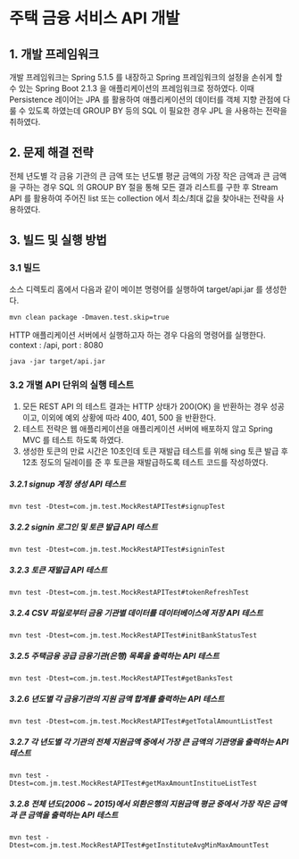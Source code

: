 # 주택 금융 서비스 API 개발

## 1. 개발 프레임워크
개발 프레임워크는 Spring 5.1.5 를 내장하고 Spring 프레임워크의 설정을 손쉬게 할 수 있는 Spring Boot 2.1.3 을 애플리케이션의 프레임워크로 정하였다.
이때 Persistence 레이어는 JPA 를 활용하여 애플리케이션의 데이터를 객체 지향 관점에 다룰 수 있도록 하였는데 GROUP BY 등의 SQL 이 필요한 경우 JPL 을 사용하는 전략을 취하였다.

## 2. 문제 해결 전략
전체 년도별 각 금융 기관의 큰 금액 또는 년도별 평균 금액의 가장 작은 금액과 큰 금액을 구하는 경우 SQL 의 GROUP BY 절을 통해 모든 결과 리스트를 구한 후
Stream API 를 활용하여 주어진 list 또는 collection 에서 최소/최대 값을 찾아내는 전략을 사용하였다.   

## 3. 빌드 및 실행 방법
### 3.1 빌드
소스 디렉토리 홈에서 다음과 같이 메이븐 명령어를 실행하여 target/api.jar 를 생성한다.
```
mvn clean package -Dmaven.test.skip=true
```

HTTP 애플리케이션 서버에서 실행하고자 하는 경우 다음의 명령어를 실행한다. context : /api, port : 8080
```
java -jar target/api.jar
```

### 3.2 개별 API 단위의 실행 테스트
1. 모든 REST API 의 테스트 결과는 HTTP 상태가 200(OK) 을 반환하는 경우 성공이고, 이외에 예외 상황에 따라 400, 401, 500 을 반환한다.
2. 테스트 전략은 웹 애플리케이션을 애플리케이션 서버에 배포하지 않고 Spring MVC 를 테스트 하도록 하였다.
3. 생성한 토큰의 만료 시간은 10초인데 토큰 재발급 테스트를 위해 sing 토큰 발급 후 12초 정도의 딜레이를 준 후 토큰을 재발급하도록 테스트 코드를 작성하였다. 

##### 3.2.1 signup 계정 생성 API 테스트
```
mvn test -Dtest=com.jm.test.MockRestAPITest#signupTest
```

##### 3.2.2 signin 로그인 및 토큰 발급 API 테스트
```
mvn test -Dtest=com.jm.test.MockRestAPITest#signinTest
```

##### 3.2.3 토큰 재발급 API 테스트
```
mvn test -Dtest=com.jm.test.MockRestAPITest#tokenRefreshTest
```

##### 3.2.4 CSV 파일로부터 금융 기관별 데이터를 데이터베이스에 저장 API 테스트
```
mvn test -Dtest=com.jm.test.MockRestAPITest#initBankStatusTest
```

##### 3.2.5 주택금융 공급 금융기관(은행) 목록을 출력하는 API 테스트
```
mvn test -Dtest=com.jm.test.MockRestAPITest#getBanksTest
```

##### 3.2.6 년도별 각 금융기관의 지원 금액 합계를 출력하는 API 테스트
```
mvn test -Dtest=com.jm.test.MockRestAPITest#getTotalAmountListTest
```

##### 3.2.7 각 년도별 각 기관의 전체 지원금액 중에서 가장 큰 금액의 기관명을 출력하는 API 테스트
```
mvn test -Dtest=com.jm.test.MockRestAPITest#getMaxAmountInstitueListTest
```

##### 3.2.8 전체 년도(2006 ~ 2015)에서 외환은행의 지원금액 평균 중에서 가장 작은 금액과 큰 금액을 출력하는 API 테스트
```
mvn test -Dtest=com.jm.test.MockRestAPITest#getInstituteAvgMinMaxAmountTest
```